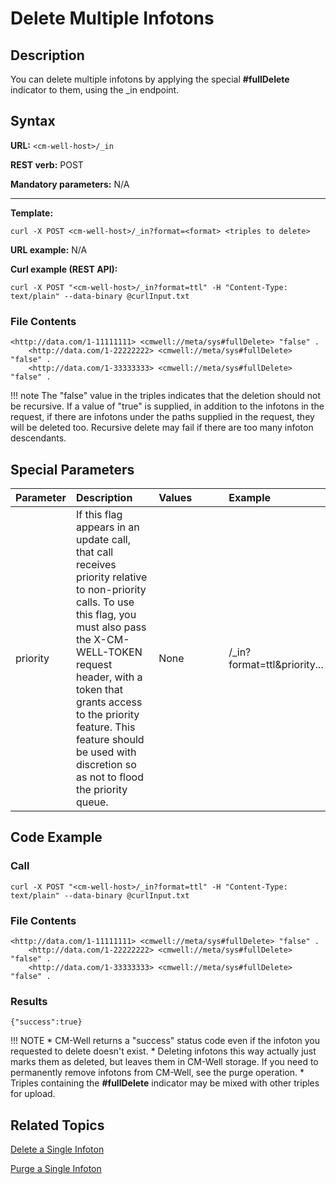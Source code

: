 # Delete Multiple Infotons

## Description

You can delete multiple infotons by applying the special **#fullDelete** indicator to them, using the _in endpoint.

## Syntax

**URL:** ```<cm-well-host>/_in```

**REST verb:** POST

**Mandatory parameters:** N/A

----------

**Template:**

```
curl -X POST <cm-well-host>/_in?format=<format> <triples to delete>
```

**URL example:** N/A

**Curl example (REST API):**

```
curl -X POST "<cm-well-host>/_in?format=ttl" -H "Content-Type: text/plain" --data-binary @curlInput.txt
```

### File Contents

```
<http://data.com/1-11111111> <cmwell://meta/sys#fullDelete> "false" .
    <http://data.com/1-22222222> <cmwell://meta/sys#fullDelete> "false" .
    <http://data.com/1-33333333> <cmwell://meta/sys#fullDelete> "false" .
```

!!! note
	The "false" value in the triples indicates that the deletion should not be recursive. If a value of "true" is supplied, in addition to the infotons in the request, if there are infotons under the paths supplied in the request, they will be deleted too. Recursive delete may fail if there are too many infoton descendants.

## Special Parameters

Parameter | Description&nbsp;&nbsp;&nbsp;&nbsp;&nbsp;&nbsp; | Values&nbsp;&nbsp;&nbsp;&nbsp;&nbsp;&nbsp;&nbsp;&nbsp;&nbsp;&nbsp; | Example
:----------|:-------------|:--------|:---------
priority | If this flag appears in an update call, that call receives priority relative to non-priority calls. To use this flag, you must also pass the X-CM-WELL-TOKEN request header, with a token that grants access to the priority feature. This feature should be used with discretion so as not to flood the priority queue. | None | <cm-well-host>/_in?format=ttl&priority...

## Code Example

### Call

```
curl -X POST "<cm-well-host>/_in?format=ttl" -H "Content-Type: text/plain" --data-binary @curlInput.txt
```

### File Contents

```
<http://data.com/1-11111111> <cmwell://meta/sys#fullDelete> "false" .
    <http://data.com/1-22222222> <cmwell://meta/sys#fullDelete> "false" .
    <http://data.com/1-33333333> <cmwell://meta/sys#fullDelete> "false" .
```

### Results

```
{"success":true}
```

!!! NOTE
	* CM-Well returns a "success" status code even if the infoton you requested to delete doesn't exist.
	* Deleting infotons this way actually just marks them as deleted, but leaves them in CM-Well storage. If you need to permanently remove infotons from CM-Well, see the purge operation.
	* Triples containing the **#fullDelete** indicator may be mixed with other triples for upload.

## Related Topics

[Delete a Single Infoton](API.Update.DeleteASingleInfoton.md)

[Purge a Single Infoton](API.Update.Purge.md)


